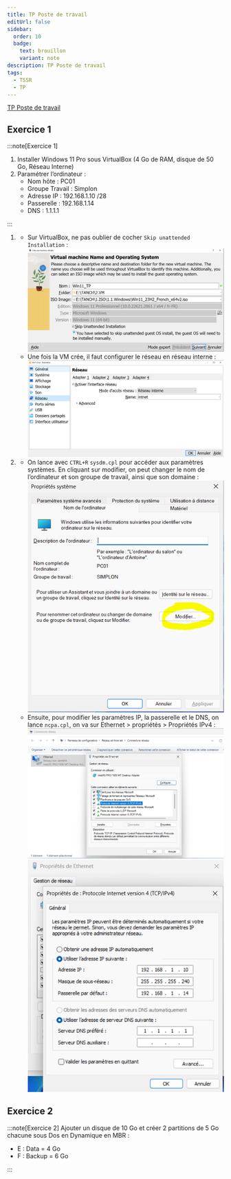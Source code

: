 ```yaml
---
title: TP Poste de travail
editUrl: false
sidebar:
  order: 10
  badge:
    text: brouillon
    variant: note
description: TP Poste de travail
tags:
  - TSSR
  - TP
---
```


[TP Poste de travail](/notes/poste-de-travail/_docs/brief-windows-tssr-66472845d86cb526733562.pdf)

## Exercice 1

:::note[Exercice 1]


1. Installer Windows 11 Pro sous VirtualBox (4 Go de RAM, disque de 50 Go, Réseau Interne)
2. Paramétrer l’ordinateur :
   * Nom hôte : PC01
   * Groupe Travail : Simplon
   * Adresse IP : 192.168.1.10 /28
   * Passerelle : 192.168.1.14
   * DNS : 1.1.1.1

:::

1. * Sur VirtualBox, ne pas oublier de cocher `Skip unattended Installation` :\
     ![](../../../../assets/notes/poste-de-travail/_attachments/pasted-image-20240521001229.png)
   * Une fois la VM crée, il faut configurer le réseau en réseau interne :
     ![](../../../../assets/notes/poste-de-travail/_attachments/pasted-image-20240521001621.png)
2. * On lance avec `CTRL+R` `sysdm.cpl` pour accéder aux paramètres systèmes. En cliquant sur modifier, on peut changer le nom de l’ordinateur et son groupe de travail, ainsi que son domaine :
     ![](../../../../assets/notes/poste-de-travail/_attachments/pasted-image-20240521002701.png)
   * Ensuite, pour modifier les paramètres IP, la passerelle et le DNS, on lance `ncpa.cpl`, on va sur Ethernet > propriétés > Propriétés IPv4 :
     ![](../../../../assets/notes/poste-de-travail/_attachments/pasted-image-20240521003002.png)  ![](../../../../assets/notes/poste-de-travail/_attachments/pasted-image-20240521003053.png)

## Exercice 2

:::note[Exercice 2]
Ajouter un disque de 10 Go et créer 2 partitions de 5 Go chacune sous Dos en Dynamique en MBR :

* E : Data = 4 Go
* F : Backup = 6 Go

:::
